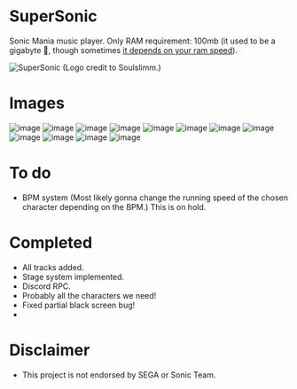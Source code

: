 # SuperSonic
Sonic Mania music player.
Only RAM requirement: 100mb (it used to be a gigabyte 🤡, though sometimes [it depends on your ram speed](https://media.discordapp.net/attachments/932512876697100358/933101703434215524/Screen_Shot_2022-01-18_at_3.52.42_PM.png?width=559&height=20)).

![SuperSonic](https://user-images.githubusercontent.com/69328615/150015249-e353fd7c-927e-43cf-9c1b-b8a633de4f6e.png)
(Logo credit to Soulslimm.)

# Images

![image](https://user-images.githubusercontent.com/69328615/150025102-c0b0d3ed-0f9d-4018-9f25-1217dab28a10.png)
![image](https://user-images.githubusercontent.com/69328615/150025056-be99ca15-be25-4987-9d02-9fa1987c8b1b.png)
![image](https://user-images.githubusercontent.com/69328615/150025206-06cae8a1-7f64-42de-837c-cd505c909f8a.png)
![image](https://user-images.githubusercontent.com/69328615/150025260-d4a4d890-a651-4667-b769-37871ababac3.png)
![image](https://user-images.githubusercontent.com/69328615/150025343-875093af-7171-4da2-a49b-5f78d1fd0e5e.png)
![image](https://user-images.githubusercontent.com/69328615/150025430-95872561-5b13-4875-bb04-d7d73ffa7fde.png)
![image](https://user-images.githubusercontent.com/69328615/150025475-c691dc84-bf11-4d23-947a-e977be08cabd.png)
![image](https://user-images.githubusercontent.com/69328615/150025516-31f8cd52-a9f3-48af-ae71-8bd3aa66da1f.png)
![image](https://user-images.githubusercontent.com/69328615/150025543-f61fb5ae-d667-41af-8755-91fc304d887c.png)
![image](https://user-images.githubusercontent.com/69328615/150025597-ee948342-afd0-40dd-918a-d476f1b3cb71.png)
![image](https://user-images.githubusercontent.com/69328615/150025642-76923d6b-22aa-48cd-8f6d-0664e39d0915.png)
![image](https://user-images.githubusercontent.com/69328615/150025790-9cfc8b55-0c54-4d49-a9fc-9ba90858d666.png)


# To do

- BPM system (Most likely gonna change the running speed of the chosen character depending on the BPM.) This is on hold.

# Completed

- All tracks added.
- Stage system implemented.
- Discord RPC.
- Probably all the characters we need!
- Fixed partial black screen bug!
- 
# Disclaimer 

- This project is not endorsed by SEGA or Sonic Team.
